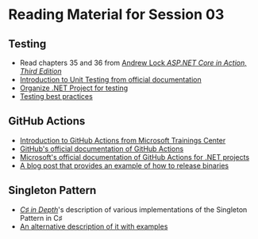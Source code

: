 # Reading Material for Session 03

## Testing

* Read chapters 35 and 36 from [Andrew Lock _ASP.NET Core in Action, Third Edition_](https://www.manning.com/books/asp-net-core-in-action-third-edition)
* [Introduction to Unit Testing from official documentation](https://learn.microsoft.com/en-us/dotnet/core/testing/unit-testing-with-dotnet-test)
* [Organize .NET Project for testing](https://learn.microsoft.com/en-us/dotnet/core/tutorials/testing-with-cli)
* [Testing best practices](https://learn.microsoft.com/en-us/dotnet/core/testing/unit-testing-best-practices)


## GitHub Actions

* [Introduction to GitHub Actions from Microsoft Trainings Center](https://learn.microsoft.com/en-us/training/modules/introduction-to-github-actions)
* [GitHub's official documentation of GitHub Actions](https://docs.github.com/actions)
* [Microsoft's official documentation of GitHub Actions for .NET projects](https://learn.microsoft.com/en-us/dotnet/devops/github-actions-overview)
* [A blog post that provides an example of how to release binaries](https://patriksvensson.se/posts/2020/03/creating-release-artifacts-with-github-actions)


## Singleton Pattern

* [_C♯ in Depth_](https://csharpindepth.com/Articles/Singleton)'s description of various implementations of the Singleton Pattern in C♯
* [An alternative description of it with examples](https://refactoring.guru/design-patterns/singleton)




<!-- ## C♯ Language Features

* https://learn.microsoft.com/en-US/dotnet/csharp/programming-guide/delegates/ -->
